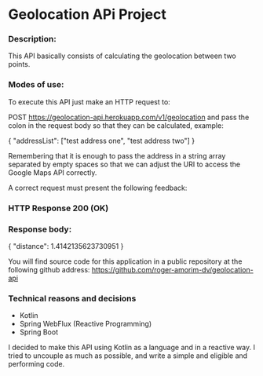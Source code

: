 # Geolocation APi Project
### Description:

This API basically consists of calculating the geolocation between two points.

### Modes of use:

To execute this API just make an HTTP request to:

POST https://geolocation-api.herokuapp.com/v1/geolocation and pass the colon in the request body so that they can be calculated, example:

{
"addressList": ["test address one", "test address two"]
}

Remembering that it is enough to pass the address in a string array separated by empty spaces so that we can adjust the URI to access the Google Maps API correctly.

A correct request must present the following feedback:

### HTTP Response 200 (OK)

### Response body:

{
    "distance": 1.4142135623730951
}

You will find source code for this application in a public repository at the following github address: https://github.com/roger-amorim-dv/geolocation-api

### Technical reasons and decisions

* Kotlin
* Spring WebFlux (Reactive Programming)
* Spring Boot

I decided to make this API using Kotlin as a language and in a reactive way. I tried to uncouple as much as possible, and write a simple and eligible and performing code.
